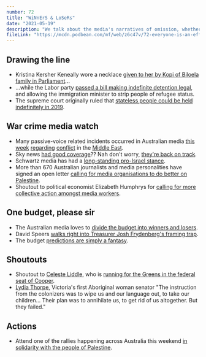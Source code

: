 ```yaml
---
number: 72
title: "WiNnErS & LoSeRs"
date: "2021-05-19"
description: "We talk about the media's narratives of omission, whether the subject is Kristina Keneally's necklace, the federal budget or the people of Palestine."
fileLink: "https://mcdn.podbean.com/mf/web/z6c47v/72-everyone-is-an-effing-idiot-001.mp3"
---
```


## Drawing the line

- Kristina Kersher Keneally wore a necklace [given to her by Kopi of Biloela family in Parliament]( https://twitter.com/KKeneally/status/1392387199514005505)...
- ...while the Labor party [passed a bill making indefinite detention legal](https://www.theguardian.com/australia-news/2021/may/13/new-law-allows-australian-government-to-indefinitely-detain-refugees-with-criminal-convictions), and allowing the immigration minister to strip people of refugee status.
- The supreme court originally ruled that [stateless people could be held indefinitely in 2019](https://www.theguardian.com/australia-news/2019/feb/13/stateless-mans-court-challenge-to-indefinite-detention-goes-ahead).

## War crime media watch

- Many passive-voice related incidents occurred in Australian media [this week](https://www.thesaturdaypaper.com.au/world/north-america/2021/05/15/un-fears-full-scale-war-between-israel-and-palestine/162100080011651) [regarding](https://www.abc.net.au/news/2021-05-13/death-toll-rises-israel-hamas-tensions-escalate/100135676) [conflict](https://www.theage.com.au/world/middle-east/never-mind-who-started-it-it-s-clear-who-benefits-from-the-violence-in-gaza-and-israel-right-now-20210513-p57rp0.html) in the [Middle East](https://www.abc.net.au/radionational/programs/breakfast/escalating-violence-between-israel-and-palestine/13338562).
- Sky news [had good coverage](https://www.youtube.com/watch?v=Xof52EIRN74)?? Nah don't worry, [they're back on track](https://twitter.com/netanyahu/status/1394377329586196483?s=21). 
- Schwartz media has had a [long-standing pro-Israel stance](https://overland.org.au/2014/08/palestine-and-the-saturday-paper/). 
- More than 670 Australian journalists and media personalities have signed an open letter [calling for media organisations to do better on Palestine](https://dobetteronpalestine.com).
- Shoutout to political economist Elizabeth Humphrys for [calling for more collective action amongst media workers](https://twitter.com/anintegralstate/status/1392640842175705088).

## One budget, please sir

- The Australian media loves to [divide the budget into winners and losers](https://www.abc.net.au/news/2021-05-11/federal-budget-2021-winners-and-losers/13328556).
- David Speers [walks right into Treasurer Josh Frydenberg's framing trap](https://www.abc.net.au/insiders/treasurer-josh-frydenberg/13346484).
- The budget [predictions are simply a fantasy](https://twitter.com/GrogsGamut/status/1392356224159522819). 

## Shoutouts

- Shoutout to [Celeste Liddle](https://twitter.com/Utopiana), who is [running for the Greens in the federal seat of Cooper](https://greens.org.au/vic/person/celeste-liddle).
- [Lydia Thorpe](https://www.jacobinmag.com/2020/11/victoria-aboriginal-senator-aboriginal-people-sovereignty-colonizing-power), Victoria's first Aboriginal woman senator "The instruction from the colonizers was to wipe us and our language out, to take our children... Their plan was to annihilate us, to get rid of us altogether. But they failed."

## Actions

- Attend one of the rallies happening across Australia this weekend [in solidarity with the people of Palestine](https://www.facebook.com/events/922133665236736/).
